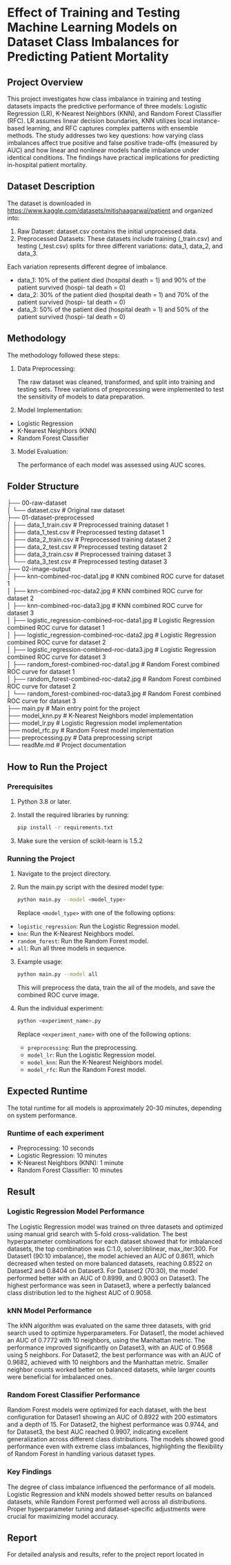 # Effect of Training and Testing Machine Learning Models on Dataset Class Imbalances for Predicting Patient Mortality

## Project Overview

This project investigates how class imbalance in training and testing datasets impacts the predictive performance of three models: Logistic Regression (LR), K-Nearest Neighbors (KNN), and Random Forest Classifier (RFC). LR assumes linear decision boundaries, KNN utilizes local instance-based learning, and RFC captures complex patterns with ensemble methods. The study addresses two key questions: how varying class imbalances affect true positive and false positive trade-offs (measured by AUC) and how linear and nonlinear models handle imbalance under identical conditions. The findings have practical implications for predicting in-hospital patient mortality.

## Dataset Description

The dataset is downloaded in https://www.kaggle.com/datasets/mitishaagarwal/patient and organized into:

1. Raw Dataset:
   dataset.csv contains the initial unprocessed data.
2. Preprocessed Datasets:
   These datasets include training (\_train.csv) and testing (\_test.csv) splits for three different variations: data_1, data_2, and data_3.

Each variation represents different degree of imbalance.

- data_1: 10% of the patient died
  (hospital death = 1) and 90% of the patient survived (hospi-
  tal death = 0)
- data_2: 30% of the patient died
  (hospital death = 1) and 70% of the patient survived (hospi-
  tal death = 0)
- data_3: 50% of the patient died
  (hospital death = 1) and 50% of the patient survived (hospi-
  tal death = 0)

## Methodology

The methodology followed these steps:

1. Data Preprocessing:

   The raw dataset was cleaned, transformed, and split into training and testing sets.
   Three variations of preprocessing were implemented to test the sensitivity of models to data preparation.

2. Model Implementation:

- Logistic Regression
- K-Nearest Neighbors (KNN)
- Random Forest Classifier

3. Model Evaluation:

   The performance of each model was assessed using AUC scores.

## Folder Structure

├── 00-raw-dataset<br>
│ └── dataset.csv # Original raw dataset<br>
├── 01-dataset-preprocessed<br>
│ ├── data_1_train.csv # Preprocessed training dataset 1<br>
│ ├── data_1_test.csv # Preprocessed testing dataset 1<br>
│ ├── data_2_train.csv # Preprocessed training dataset 2<br>
│ ├── data_2_test.csv # Preprocessed testing dataset 2<br>
│ ├── data_3_train.csv # Preprocessed training dataset 3<br>
│ └── data_3_test.csv # Preprocessed testing dataset 3<br>
├── 02-image-output<br>
│ ├── knn-combined-roc-data1.jpg # KNN combined ROC curve for dataset 1<br>
│ ├── knn-combined-roc-data2.jpg # KNN combined ROC curve for dataset 2<br>
│ ├── knn-combined-roc-data3.jpg # KNN combined ROC curve for dataset 3<br>
│ ├── logistic_regression-combined-roc-data1.jpg # Logistic Regression combined ROC curve for dataset 1<br>
│ ├── logistic_regression-combined-roc-data2.jpg # Logistic Regression combined ROC curve for dataset 2<br>
│ ├── logistic_regression-combined-roc-data3.jpg # Logistic Regression combined ROC curve for dataset 3<br>
│ ├── random_forest-combined-roc-data1.jpg # Random Forest combined ROC curve for dataset 1<br>
│ ├── random_forest-combined-roc-data2.jpg # Random Forest combined ROC curve for dataset 2<br>
│ └── random_forest-combined-roc-data3.jpg # Random Forest combined ROC curve for dataset 3<br>
├── main.py # Main entry point for the project<br>
├── model_knn.py # K-Nearest Neighbors model implementation<br>
├── model_lr.py # Logistic Regression model implementation<br>
├── model_rfc.py # Random Forest model implementation<br>
├── preprocessing.py # Data preprocessing script<br>
└── readMe.md # Project documentation<br>

## How to Run the Project

### Prerequisites

1. Python 3.8 or later.
2. Install the required libraries by running:

   ```bash
   pip install -r requirements.txt
   ```

3. Make sure the version of scikit-learn is 1.5.2

### Running the Project

1. Navigate to the project directory.

2. Run the main.py script with the desired model type:
   ```bash
   python main.py --model <model_type>
   ```
   Replace `<model_type>` with one of the following options:

- `logistic_regression`: Run the Logistic Regression model.
- `knn`: Run the K-Nearest Neighbors model.
- `random_forest`: Run the Random Forest model.
- `all`: Run all three models in sequence.

3. Example usage:

   ```bash
   python main.py --model all
   ```

   This will preprocess the data, train the all of the models, and save the combined ROC curve image.

4. Run the individual experiment:
   ```bash
   python <experiment_name>.py
   ```
   Replace `<experiment_name>` with one of the following options:
   - `preprocessing`: Run the preprocessing.
   - `model_lr`: Run the Logistic Regression model.
   - `model_knn`: Run the K-Nearest Neighbors model.
   - `model_rfc`: Run the Random Forest model.

## Expected Runtime

The total runtime for all models is approximately 20-30 minutes, depending on system performance.

### Runtime of each experiment

- Preprocessing: 10 seconds
- Logistic Regression: 10 minutes
- K-Nearest Neighbors (KNN): 1 minute
- Random Forest Classifier: 10 minutes

## Result

### Logistic Regression Model Performance

The Logistic Regression model was trained on three datasets and optimized using manual grid search with 5-fold cross-validation. The best hyperparameter combinations for each dataset showed that for imbalanced datasets, the top combination was C:1.0, solver:liblinear, max_iter:300. For Dataset1 (90:10 imbalance), the model achieved an AUC of 0.8611, which decreased when tested on more balanced datasets, reaching 0.8522 on Dataset2 and 0.8404 on Dataset3. For Dataset2 (70:30), the model performed better with an AUC of 0.8999, and 0.9003 on Dataset3. The highest performance was seen in Dataset3, where a perfectly balanced class distribution led to the highest AUC of 0.9058.

### kNN Model Performance

The kNN algorithm was evaluated on the same three datasets, with grid search used to optimize hyperparameters. For Dataset1, the model achieved an AUC of 0.7772 with 10 neighbors, using the Manhattan metric. The performance improved significantly on Dataset3, with an AUC of 0.9568 using 5 neighbors. For Dataset2, the best performance was with an AUC of 0.9682, achieved with 10 neighbors and the Manhattan metric. Smaller neighbor counts worked better on balanced datasets, while larger counts were beneficial for imbalanced ones.

### Random Forest Classifier Performance

Random Forest models were optimized for each dataset, with the best configuration for Dataset1 showing an AUC of 0.8922 with 200 estimators and a depth of 15. For Dataset2, the highest performance was 0.9744, and for Dataset3, the best AUC reached 0.9907, indicating excellent generalization across different class distributions. The models showed good performance even with extreme class imbalances, highlighting the flexibility of Random Forest in handling various dataset types.

### Key Findings

The degree of class imbalance influenced the performance of all models. Logistic Regression and kNN models showed better results on balanced datasets, while Random Forest performed well across all distributions. Proper hyperparameter tuning and dataset-specific adjustments were crucial for maximizing model accuracy.

## Report

For detailed analysis and results, refer to the project report located in

